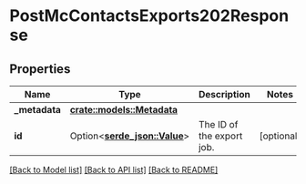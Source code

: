 # PostMcContactsExports202Response

## Properties

Name | Type | Description | Notes
------------ | ------------- | ------------- | -------------
**_metadata** | [**crate::models::Metadata**](metadata.md) |  | 
**id** | Option<[**serde_json::Value**](.md)> | The ID of the export job. | [optional]

[[Back to Model list]](../README.md#documentation-for-models) [[Back to API list]](../README.md#documentation-for-api-endpoints) [[Back to README]](../README.md)


